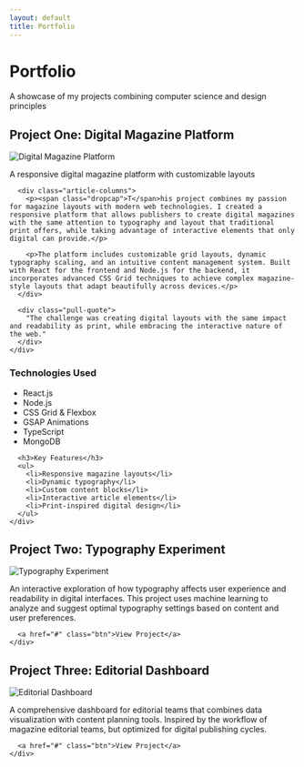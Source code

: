 ```yaml
---
layout: default
title: Portfolio
---
```


<div class="magazine-layout">
  <div class="full-width">
    <h1 class="article-heading fade-in">Portfolio</h1>
    <p class="article-lead fade-in">A showcase of my projects combining computer science and design principles</p>
  </div>
</div>

<div class="magazine-layout">
  <div class="two-thirds fade-in-left">
    <div class="feature-article">
      <h2>Project One: Digital Magazine Platform</h2>
      <img src="https://source.unsplash.com/random/1000x600/?magazine" alt="Digital Magazine Platform" class="featured-image">
      <p class="caption">A responsive digital magazine platform with customizable layouts</p>
      
      <div class="article-columns">
        <p><span class="dropcap">T</span>his project combines my passion for magazine layouts with modern web technologies. I created a responsive platform that allows publishers to create digital magazines with the same attention to typography and layout that traditional print offers, while taking advantage of interactive elements that only digital can provide.</p>
        
        <p>The platform includes customizable grid layouts, dynamic typography scaling, and an intuitive content management system. Built with React for the frontend and Node.js for the backend, it incorporates advanced CSS Grid techniques to achieve complex magazine-style layouts that adapt beautifully across devices.</p>
      </div>
      
      <div class="pull-quote">
        "The challenge was creating digital layouts with the same impact and readability as print, while embracing the interactive nature of the web."
      </div>
    </div>
  </div>
  
  <div class="one-third fade-in-right">
    <div class="feature-article">
      <h3>Technologies Used</h3>
      <ul>
        <li>React.js</li>
        <li>Node.js</li>
        <li>CSS Grid & Flexbox</li>
        <li>GSAP Animations</li>
        <li>TypeScript</li>
        <li>MongoDB</li>
      </ul>
      
      <h3>Key Features</h3>
      <ul>
        <li>Responsive magazine layouts</li>
        <li>Dynamic typography</li>
        <li>Custom content blocks</li>
        <li>Interactive article elements</li>
        <li>Print-inspired digital design</li>
      </ul>
    </div>
  </div>
</div>

<div class="magazine-layout">
  <div class="half fade-in-up">
    <div class="feature-article">
      <h2>Project Two: Typography Experiment</h2>
      <img src="https://source.unsplash.com/random/800x500/?typography" alt="Typography Experiment" class="featured-image">
      <p>An interactive exploration of how typography affects user experience and readability in digital interfaces. This project uses machine learning to analyze and suggest optimal typography settings based on content and user preferences.</p>
      
      <a href="#" class="btn">View Project</a>
    </div>
  </div>
  
  <div class="half fade-in-up" style="animation-delay: 0.3s;">
    <div class="feature-article">
      <h2>Project Three: Editorial Dashboard</h2>
      <img src="https://source.unsplash.com/random/800x500/?dashboard" alt="Editorial Dashboard" class="featured-image">
      <p>A comprehensive dashboard for editorial teams that combines data visualization with content planning tools. Inspired by the workflow of magazine editorial teams, but optimized for digital publishing cycles.</p>
      
      <a href="#" class="btn">View Project</a>
    </div>
  </div>
</div>

<style>
  .btn {
    display: inline-block;
    background-color: var(--secondary-color);
    color: white;
    padding: 10px 20px;
    text-decoration: none;
    font-weight: 600;
    margin-top: 15px;
    transition: background-color 0.3s;
  }
  
  .btn:hover {
    background-color: var(--accent-color);
  }
</style> 
